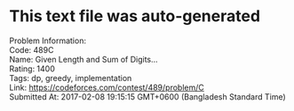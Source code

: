 # This text file was auto-generated  
  
Problem Information:  
Code: 489C  
Name: Given Length and Sum of Digits...  
Rating: 1400  
Tags: dp, greedy, implementation  
Link: https://codeforces.com/contest/489/problem/C  
Submitted At: 2017-02-08 19:15:15 GMT+0600 (Bangladesh Standard Time)  
